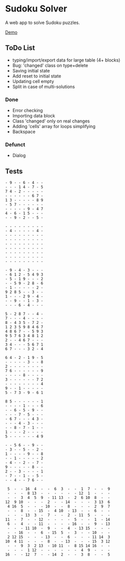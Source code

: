 # Sudoku Solver #

A web app to solve Sudoku puzzles.

[Demo](https://shoobyd.github.io/sudoku/)


## ToDo List ##

* typing/import/export data for large table (4+ blocks)
* Bug: 'changed' class on type+delete
* Saving initial state
* Add reset to initial state
* Updating cell empty
* Split in case of multi-solutions


### Done ###

* Error checking
* Importing data block
* Class 'changed' only on real changes
* Adding 'cells' array for loops simplifying
* Backspace


### Defunct ###

* Dialog


## Tests ##


~~~
- 9 - - 6 - 4 - -
- - - 1 4 - 7 - 5
7 4 - 2 - - - - -
- - - - - - 6 7 -
1 3 - - - - - 8 9
- 5 7 - - - - - -
- - - - - 9 - 4 7
4 - 6 - 1 5 - - -
- - 9 - 2 - - 5 -
~~~

~~~
- - - - - - - - -
- 4 - - - - - 4 -
- - - - - - - - -
- - - - - - - - -
- - - - - - - - -
- - - - - - - - -
- - - - - - - - -
- - - - - - - - -
- - - - - - - - -
~~~

~~~
- 9 - 4 - 3 - - -
- 6 1 2 - 5 4 9 3
- 5 - 1 9 - - - 2
- - 5 9 - 2 8 - 6
- 1 - - - - - 2 -
9 2 8 5 - - 3 - -
1 - - - 2 9 - 4 -
- - 9 - - 1 - 3 -
- - - 6 - 4 - - -
~~~

~~~
5 - 2 8 7 - - 4 -
7 - - - 4 - - - -
8 - 4 3 5 - 7 2 -
1 2 3 5 9 8 4 6 7
4 8 6 7 - - 5 9 3
9 5 7 6 3 4 8 1 2
2 - - 4 6 7 - - -
3 4 - - - 5 6 7 1
6 7 - - - 3 2 - 4
~~~

~~~
6 4 - 2 - 1 9 - 5
- - - - - 3 - - 8
2 - - - - - - - -
7 6 - - - - - - 9
- - - - 8 - - - -
3 - - - - - - 7 2
- - - - - - - - 4
9 - - 1 - - - - -
5 - 7 3 - 9 - 6 1
~~~

~~~
8 5 - - - - - - 1
- - - - 1 - - - 6
- - 6 - 5 - 9 - -
- - - 7 - 5 - - -
- 6 7 - - - 4 3 -
- - - 4 - 3 - - -
- - 8 - 7 - 1 - -
1 - - - 2 - - - -
5 - - - - - - 4 9
~~~

~~~
- - 5 6 - - 9 - -
- 3 - - 5 - - 2 -
1 - - - - 9 - - 8
- - 1 - - - - - 2
- 4 - - 2 - - 7 -
9 - - - - - 8 - -
2 - - 3 - - - - 1
- 7 - - 1 - - 5 -
- - 4 - - 7 6 - -
~~~

~~~
 5  -  - 16  4  -  -  6  3  -  -  1  7  -  -  9
 -  -  -  8 13  -  -  -  -  -  - 12  1  -  -  -
 -  -  3  4  5  9  - 11 13  -  2  6 10  8  -  -
12  9 10  -  -  -  2  -  - 14  -  -  -  3 13  6
 4 16  5  -  -  - 10  -  -  8  -  -  -  2  9  7
 -  -  8  -  - 15  -  4 10  - 13  -  -  6  -  -
 -  -  - 13  3  -  7  -  -  2  - 11  5  -  -  -
11  -  7  -  - 12  -  -  -  -  5  -  -  1  - 14
 6  -  4  -  - 11  -  -  -  - 16  -  -  9  - 13
 -  -  - 11 10  -  9  -  -  4  - 13 15  -  -  -
 -  - 16  -  -  6  - 15  5  -  3  -  - 10  -  -
 2 12 15  -  -  - 13  -  -  6  -  -  - 11 14  3
10  4 11  -  -  -  8  -  - 13  -  -  - 15  3 12
 -  -  9  3  2 13  - 10 11  -  8 15 14 16  -  -
 -  -  -  1 12  -  -  -  -  -  -  4  9  -  -  -
16  -  - 12  7  -  - 14  2  -  -  3  8  -  -  5
~~~

